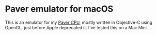 # Paver emulator for macOS

This is an emulator for my [Paver CPU](https://github.com/Dosflange/Paver), mostly written in Objective-C using OpenGL, just before Apple deprecated it.
I've tested this on a Mac Mini.
